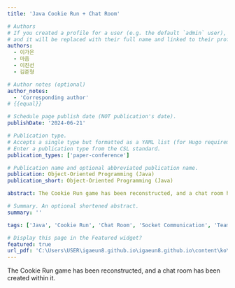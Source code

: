 ```yaml
---
title: 'Java Cookie Run + Chat Room'

# Authors
# If you created a profile for a user (e.g. the default `admin` user), write the username (folder name) here
# and it will be replaced with their full name and linked to their profile.
authors:
  - 이가은
  - 마음
  - 이진선
  - 김준형

# Author notes (optional)
author_notes:
  - 'Corresponding author'
# {{equal}}

# Schedule page publish date (NOT publication's date).
publishDate: '2024-06-21'

# Publication type.
# Accepts a single type but formatted as a YAML list (for Hugo requirements).
# Enter a publication type from the CSL standard.
publication_types: ['paper-conference']

# Publication name and optional abbreviated publication name.
publication: Object-Oriented Programming (Java)
publication_short: Object-Oriented Programming (Java)

abstract: The Cookie Run game has been reconstructed, and a chat room has been created within it. 

# Summary. An optional shortened abstract.
summary: ''

tags: ['Java', 'Cookie Run', 'Chat Room', 'Socket Communication', 'Team Project']

# Display this page in the Featured widget?
featured: true
url_pdf: 'C:\Users\USER\igaeun8.github.io\igaeun8.github.io\content\ko\publication\0008-Self-mutating Network For Domain Adaptive Segmentation In Aerial Images copy\0008-Self-Mutating Network for Domain Adaptive Segmentation in Aerial Images.pdf'
---
```

The Cookie Run game has been reconstructed, and a chat room has been created within it.
